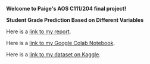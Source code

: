 **Welcome to Paige's AOS C111/204 final project!**

**Student Grade Prediction Based on Different Variables**

Here is a [link to my report](assets/FinalProject_Report_C111.pdf).


Here is a [link to my Google Colab Notebook](https://colab.research.google.com/drive/1PEr6oxB2rIcs6Gax_qM6RqmpJDcMfzhH?usp=sharing).


Here is a [link to my dataset on Kaggle](https://www.kaggle.com/datasets/dipam7/student-grade-prediction/data).
